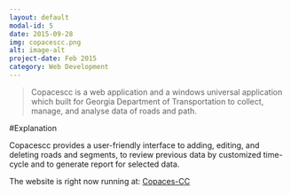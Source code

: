 ```yaml
---
layout: default
modal-id: 5
date: 2015-09-28
img: copacescc.png
alt: image-alt
project-date: Feb 2015
category: Web Development
---
```

>   Copacescc is a web application and a windows universal application which built for Georgia Department of Transportation to collect, manage, and analyse data of roads and path.

#Explanation

Copacescc provides a user-friendly interface to adding, editing, and deleting roads and segments, to review previous data by customized time-cycle and to generate report for selected data.

The website is right now running at:
[Copaces-CC](<http://copacescc.azurewebsites.net/>)
